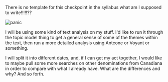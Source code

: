 
There is no template for this checkpoint in the syllabus what am I supposed to write!!!!!??

![panic](http://rack.0.mshcdn.com/media/ZgkyMDEzLzA2LzE4LzdjL0JlYWtlci4zOWJhOC5naWYKcAl0aHVtYgkxMjAweDk2MDA-/4a93e3c4/4a4/Beaker.gif)

I will be using some kind of text analysis on my stuff. I'd like to run it through the topic model thing to get a general sense of some of the themes within the text, then run a more detailed analysis using Antconc or Voyant or something. 

I will split it into different dates, and, if I can get my act together, I would like to maybe pull some more searches on other denominations from Canadiana in order to compare with what I already have. What are the differences and why? And so forth. 
